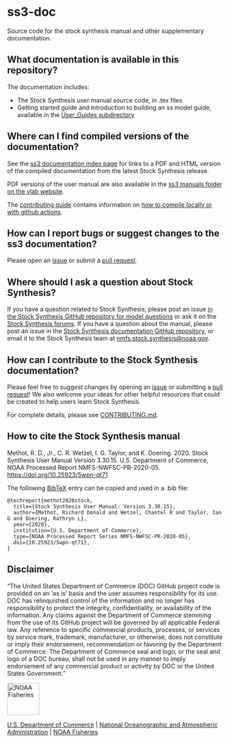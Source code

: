 # ss3-doc

Source code for the stock synthesis manual and other supplementary documentation.

## What documentation is available in this repository?

The documentation includes:
- The Stock Synthesis user manual source code, in .tex files
- Getting started guide and Introduction to building an ss model guide, available in the [User_Guides subdirectory](https://github.com/nmfs-stock-synthesis/ss3-doc/tree/main/User_Guides)

## Where can I find compiled versions of the documentation?

See the [ss3 documentation index page](https://nmfs-stock-synthesis.github.io/ss3-doc/) for links to a PDF and HTML version of the compiled documentation from the latest Stock Synthesis release.

PDF versions of the user manual are also available in the [ss3 manuals folder on the vlab website](https://vlab.noaa.gov/web/stock-synthesis/document-library/-/document_library/0LmuycloZeIt/view/4513132).

The [contributing guide](https://github.com/nmfs-stock-synthesis/ss3-doc/blob/main/CONTRIBUTING.md) contains information on [how to compile locally or with github actions](https://github.com/nmfs-stock-synthesis/ss3-doc/blob/main/CONTRIBUTING.md#compiling-the-stock-synthesis-manual).

## How can I report bugs or suggest changes to the ss3 documentation?

Please open an [issue](https://github.com/nmfs-stock-synthesis/ss3-doc/issues) or submit a [pull request](https://github.com/nmfs-stock-synthesis/ss3-doc/pulls).

## Where should I ask a question about Stock Synthesis?

If you have a question related to Stock Synthesis, please post an issue [in the Stock Synthesis GitHub repository for model questions](https://github.com/nmfs-stock-synthesis/stock-synthesis/issues) or ask it on the [Stock Synthesis forums](https://vlab.noaa.gov/web/stock-synthesis/public-forums). If you have a question about the manual, please post an issue in the [Stock Synthesis documentation GitHub repository](https://github.com/nmfs-stock-synthesis/ss3-doc/issues), or email it to the Stock Synthesis team at nmfs.stock.synthesis@noaa.gov.

## How can I contribute to the Stock Synthesis documentation?

Please feel free to suggest changes by opening an [issue](https://github.com/nmfs-stock-synthesis/ss3-doc/issues) or submitting a [pull request](https://github.com/nmfs-stock-synthesis/ss3-doc/pulls)! We also welcome your ideas for other helpful resources that could be created to help users learn Stock Synthesis.

For complete details, please see [CONTRIBUTING.md](CONTRIBUTING.md).

## How to cite the Stock Synthesis manual

Methot, R. D., Jr., C. R. Wetzel, I. G. Taylor, and K. Doering. 2020. Stock Synthesis User Manual Version 3.30.15. U.S. Department of Commerce, NOAA Processed Report NMFS-NWFSC-PR-2020-05. https://doi.org/10.25923/5wpn-qt71

The following [BibTeX](http://www.bibtex.org/) entry can be copied and used in a .bib file:

```
@techreport{methot2020stock,
  title={Stock Synthesis User Manual: Version 3.30.15},
  author={Methot, Richard Donald and Wetzel, Chantel R and Taylor, Ian G and Doering, Kathryn L},
  year={2020}, 
  institution={U.S. Department of Commerce},
  type={NOAA Processed Report Series NMFS-NWFSC-PR-2020-05},
  doi={10.25923/5wpn-qt71},
}
```

## Disclaimer

“The United States Department of Commerce (DOC) GitHub project code is provided on an ‘as is’ basis and the user assumes responsibility for its use. DOC has relinquished control of the information and no longer has responsibility to protect the integrity, confidentiality, or availability of the information. Any claims against the Department of Commerce stemming from the use of its GitHub project will be governed by all applicable Federal law. Any reference to specific commercial products, processes, or services by service mark, trademark, manufacturer, or otherwise, does not constitute or imply their endorsement, recommendation or favoring by the Department of Commerce. The Department of Commerce seal and logo, or the seal and logo of a DOC bureau, shall not be used in any manner to imply endorsement of any commercial product or activity by DOC or the United States Government.”

<img src="https://raw.githubusercontent.com/nmfs-general-modeling-tools/nmfspalette/main/man/figures/noaa-fisheries-rgb-2line-horizontal-small.png" height="75" alt="NOAA Fisheries">

[U.S. Department of Commerce](https://www.commerce.gov/) | [National Oceanographic and Atmospheric Administration](https://www.noaa.gov) | [NOAA Fisheries](https://www.fisheries.noaa.gov/)
